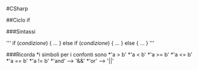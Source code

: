 #CSharp

##Ciclo if

###Sintassi

'''
	if (*condizione*)
	{
		...
	}
	else if (*condizione*)
	{
		...
	}
	else
	{
		...
	}
'''

###Ricorda
*i simboli per i confonti sono
	*'a > b'
	*'a < b'
	*'a >= b'
	*'a <= b'
	*'a == b'
	*'a != b'
*'and' --> '&&'
*'or'  --> '||'
